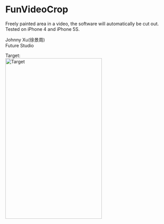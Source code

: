 # FunVideoCrop
Freely painted area in a video, the software will automatically be cut out. Tested on iPhone 4 and iPhone 5S.

Johnny Xu(徐景周)  
Future Studio

Target:  
<img src="https://github.com/xujingzhou/FunVideoCrop/blob/master/Resource/Demo/Demo.gif" width = "300" height = "500" alt="Target" align=center />
